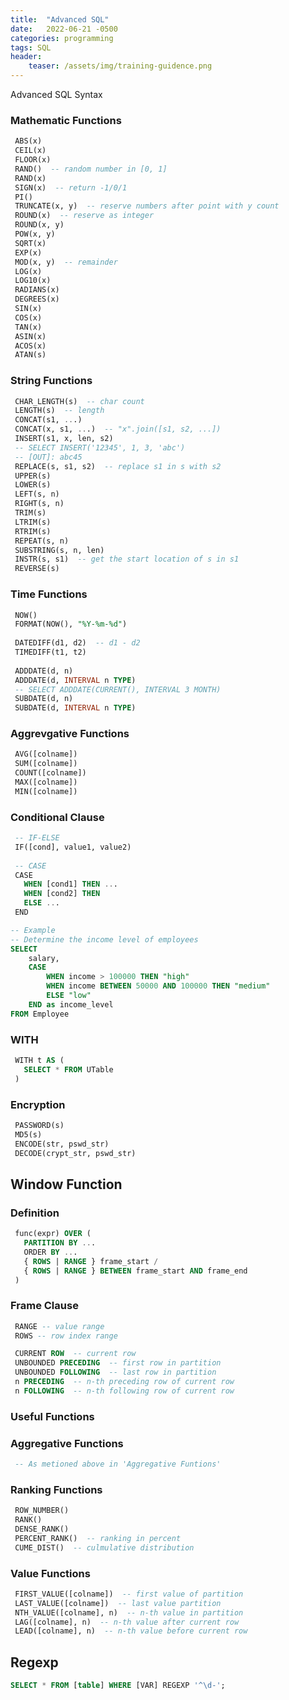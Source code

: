 ```yaml
---
title:  "Advanced SQL"
date:   2022-06-21 -0500
categories: programming
tags: SQL 
header:
    teaser: /assets/img/training-guidence.png
---
```

Advanced SQL Syntax
### Mathematic Functions

```sql
 ABS(x)
 CEIL(x)
 FLOOR(x)
 RAND()  -- random number in [0, 1]
 RAND(x)
 SIGN(x)  -- return -1/0/1
 PI()
 TRUNCATE(x, y)  -- reserve numbers after point with y count
 ROUND(x)  -- reserve as integer
 ROUND(x, y)
 POW(x, y)
 SQRT(x)
 EXP(x)
 MOD(x, y)  -- remainder
 LOG(x)
 LOG10(x)
 RADIANS(x)
 DEGREES(x)
 SIN(x)
 COS(x)
 TAN(x)
 ASIN(x)
 ACOS(x)
 ATAN(s)
```

### String Functions

```sql
 CHAR_LENGTH(s)  -- char count
 LENGTH(s)  -- length
 CONCAT(s1, ...)
 CONCAT(x, s1, ...)  -- "x".join([s1, s2, ...])
 INSERT(s1, x, len, s2)
 -- SELECT INSERT('12345', 1, 3, 'abc')
 -- [OUT]: abc45
 REPLACE(s, s1, s2)  -- replace s1 in s with s2
 UPPER(s)
 LOWER(s)
 LEFT(s, n)
 RIGHT(s, n)
 TRIM(s)
 LTRIM(s)
 RTRIM(s)
 REPEAT(s, n)
 SUBSTRING(s, n, len)
 INSTR(s, s1)  -- get the start location of s in s1
 REVERSE(s)
```

### Time Functions

```sql
 NOW()
 FORMAT(NOW(), "%Y-%m-%d")
 
 DATEDIFF(d1, d2)  -- d1 - d2
 TIMEDIFF(t1, t2)
 
 ADDDATE(d, n)
 ADDDATE(d, INTERVAL n TYPE)
 -- SELECT ADDDATE(CURRENT(), INTERVAL 3 MONTH)
 SUBDATE(d, n)
 SUBDATE(d, INTERVAL n TYPE)
```

### Aggrevgative Functions

```sql
 AVG([colname])
 SUM([colname])
 COUNT([colname])
 MAX([colname])
 MIN([colname])
```

### Conditional Clause

```sql
 -- IF-ELSE
 IF([cond], value1, value2)
 
 -- CASE
 CASE
   WHEN [cond1] THEN ...
   WHEN [cond2] THEN
   ELSE ...
 END
```

```sql
-- Example
-- Determine the income level of employees
SELECT 
	salary,
	CASE 
		WHEN income > 100000 THEN "high"
		WHEN income BETWEEN 50000 AND 100000 THEN "medium"
		ELSE "low"
	END as income_level
FROM Employee
```



### WITH

```sql
 WITH t AS (
   SELECT * FROM UTable
 )
```

### Encryption

```sql
 PASSWORD(s)
 MD5(s)
 ENCODE(str, pswd_str)
 DECODE(crypt_str, pswd_str)
```



## Window Function

### Definition

```sql
 func(expr) OVER (
   PARTITION BY ...
   ORDER BY ...
   { ROWS | RANGE } frame_start /
   { ROWS | RANGE } BETWEEN frame_start AND frame_end
 )
```

### Frame Clause

```sql
 RANGE -- value range
 ROWS -- row index range
```

```sql
 CURRENT ROW  -- current row
 UNBOUNDED PRECEDING  -- first row in partition
 UNBOUNDED FOLLOWING  -- last row in partition
 n PRECEDING  -- n-th preceding row of current row
 n FOLLOWING  -- n-th following row of current row
```

### Useful Functions

### Aggregative Functions

```sql
 -- As metioned above in 'Aggregative Funtions'
```

### Ranking Functions

```sql
 ROW_NUMBER()
 RANK()
 DENSE_RANK()
 PERCENT_RANK()  -- ranking in percent
 CUME_DIST()  -- culmulative distribution
```

### Value Functions

```sql
 FIRST_VALUE([colname])  -- first value of partition
 LAST_VALUE([colname])  -- last value partition
 NTH_VALUE([colname], n)  -- n-th value in partition
 LAG([colname], n)  -- n-th value after current row
 LEAD([colname], n)  -- n-th value before current row
```

## Regexp

```sql
SELECT * FROM [table] WHERE [VAR] REGEXP '^\d-';
```

